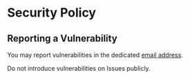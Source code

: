 # Security Policy

## Reporting a Vulnerability

You may report vulnerabilities in the dedicated [email address](contact-project+seyoon20087-servicedesk-30596741-issue-@incoming.gitlab.com).

Do not introduce vulnerabilities on Issues publicly.
